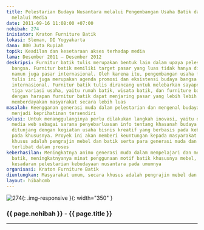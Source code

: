 ```yaml
---
title: Pelestarian Budaya Nusantara melalui Pengembangan Usaha Batik dan Sosialisi
  melalui Media
date: 2011-09-16 11:08:00 +07:00
nohibah: 274
inisiator: Kraton Furniture Batik
lokasi: Sleman, DI Yogyakarta
dana: 800 Juta Rupiah
topik: Keadilan dan kesetaraan akses terhadap media
lama: Desember 2011 – Desember 2012
deskripsi: Furnitur batik tulis merupakan bentuk lain dalam upaya pelestarian budaya
  bangsa. Furnitur batik memiliki target pasar yang luas tidak hanya di pasar nasional
  namun juga pasar internasional. Oleh karena itu, pengembangan usaha furnitur batik
  tulis ini juga merupakan agenda promosi dan eksistensi budaya bangsa di tingkat
  internasional. Furnitur batik tulis dirancang untuk melebarkan sayapnya menjadi
  tiga variasi usaha, yaitu rumah batik, wisata batik, dan furniture batik itu sendiri,
  dengan harapan furnitur batik dapat menjaring pasar yang lebih lebih luas serta
  memberdayakan masyarakat secara lebih luas
masalah: Keengganan generasi muda dalam pelestarian dan mengenal budaya nusantara
  menjadi keprihatinan tersendiri
solusi: Untuk menanggulanginya perlu dilakukan langkah inovasi, yaitu dengan penggunaan
  media web sebagai sarana penyebarluasan info tentang khasanah budaya nusantara yang
  ditunjang dengan kegiatan usaha bisnis kreatif yang berbasis pada kebudayaan, batik
  pada khususnya. Proyek ini akan memberi keuntungan kepada masyarakat umum, secara
  khusus adalah pengrajin mebel dan batik serta para generasi muda dan semua yang
  terlibat dalam proses
keberhasilan: Meningkatnya animo generasi muda dalam mempelajari dan melestarikan
  batik, meningkatnyanya minat penggunaan motif batik khususnya mebel, serta meningkatnya
  kesadaran pelestarian kebudayaan nusantara pada umumnya
organisasi: Kraton Furniture Batik
diuntungkan: Masyarakat umum, secara khusus adalah pengrajin mebel dan batik serta para generasi muda dan semua yang terlibat dalam proses
layout: hibahcmb
---
```


![274](/static/img/hibahcmb/274.png){: .img-responsive }{: width="350" }

### {{ page.nohibah }} - {{ page.title }}

---
